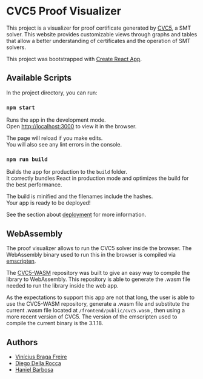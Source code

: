 # CVC5 Proof Visualizer

This project is a visualizer for proof certificate generated by [CVC5](https://github.com/cvc5/cvc5), a SMT solver. This website provides customizable views through graphs and tables that allow a better understanding of certificates and the operation of SMT solvers.

This project was bootstrapped with [Create React App](https://github.com/facebook/create-react-app).

## Available Scripts

In the project directory, you can run:

### `npm start`

Runs the app in the development mode.\
Open [http://localhost:3000](http://localhost:3000) to view it in the browser.

The page will reload if you make edits.\
You will also see any lint errors in the console.

### `npm run build`

Builds the app for production to the `build` folder.\
It correctly bundles React in production mode and optimizes the build for the best performance.

The build is minified and the filenames include the hashes.\
Your app is ready to be deployed!

See the section about [deployment](https://facebook.github.io/create-react-app/docs/deployment) for more information.


## WebAssembly

The proof visualizer allows to run the CVC5 solver inside the browser. The WebAssembly binary used to run this in the browser is compiled via [emscripten](https://emscripten.org/).

The [CVC5-WASM](https://github.com/ufmg-smite/cvc5-wasm) repository was built to give an easy way to compile the library to WebAssembly. This repository is able to generate the .wasm file needed to run the library inside the web app.

As the expectations to support this app are not that long, the user is able to use the CVC5-WASM repository, generate a .wasm file and substitute the current .wasm file located at `/frontend/public/cvc5.wasm` , then using a more recent version of CVC5. The version of the emscripten used to compile the current binary is the 3.1.18.

## Authors
* [Vinícius Braga Freire](https://github.com/vinciusb)
* [Diego Della Rocca](https://github.com/diegodrc)
* [Haniel Barbosa](https://homepages.dcc.ufmg.br/~hbarbosa/)
